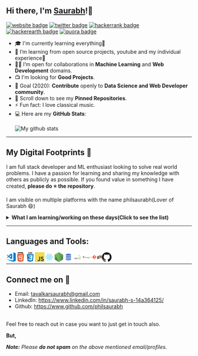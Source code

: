 ## Hi there, I'm [Saurabh](https://philsaurabh.github.io/SaurabhWebResume/)!👋
[![website badge](https://img.shields.io/badge/website-philsaurabh-yellow?style=flat-square)](https://philsaurabh.wordpress.com)
[![twitter badge](https://img.shields.io/badge/twitter-@saurabhaofficial-blue?style=flat-square&logo=twitter)](https://twitter.com/saurbhaofficial)
[![hackerrank badge](https://img.shields.io/badge/hackerrank-philsaurabh-black?style=flat-square&logo=hackerrank)](https://www.hackerrank.com/philsaurabh)
[![hackerearth badge](https://img.shields.io/badge/hackerearth-@philsaurabh-purple?style=flat-square&logo=hackerearth)](https://www.hackerearth.com/@philsaurabh)
[![quora badge](https://img.shields.io/badge/quora-@philsaurabh-red?style=flat-square&logo=quora)](https://www.quora.com/profile/Saurabh-Sharma-1314)


- 🎓 I'm currently learning everything🤣
- 🌱 I’m learning from open source projects, youtube and my individual experience📕
- 🤝🏻 I’m open for collaborations in **Machine Learning** and **Web Development** domains.
- 📺 I'm looking for **Good Projects**.
- 🥅 Goal (2020): **Contribute** openly to **Data Science and Web Developer community**.
- 📌 Scroll down to see my **Pinned Repositories**.
- ⚡ Fun fact: I love classical music.
- 💻 Here are my **GitHub Stats**:<br/><br/>
![My github stats](https://github-readme-stats.vercel.app/api?username=philsaurabh&hide=contribs,prs&show_icons=true&hide_border=true&title_color=888)
<hr />

## My Digital Footprints 🌱
I am full stack developer and ML enthusiast looking to solve real world problems. 
I have a passion for learning and sharing my knowledge with others as publicly as possible. 
If you found value in something I have created, **please do ⭐ the repository**.

I am visible on multiple platforms with the name philsaurabh(Lover of Saurabh 😄) 
<details>
 <summary><strong>What I am learning/working on these days(Click to see the list)</strong></summary>
   - Machine Learning and Full Stack Development<br/>
   - Hackerearth<br/>
   - Hackerrank<br/>
   - Quora<br/>
   - Working on open source projects.
</details>

<hr />


## Languages and Tools:

<img align="left" alt="Visual Studio Code" width="26px" src="https://raw.githubusercontent.com/github/explore/80688e429a7d4ef2fca1e82350fe8e3517d3494d/topics/visual-studio-code/visual-studio-code.png" />
<img align="left" alt="HTML5" width="26px" src="https://raw.githubusercontent.com/github/explore/80688e429a7d4ef2fca1e82350fe8e3517d3494d/topics/html/html.png" />
<img align="left" alt="CSS3" width="26px" src="https://raw.githubusercontent.com/github/explore/80688e429a7d4ef2fca1e82350fe8e3517d3494d/topics/css/css.png" />
<img align="left" alt="JavaScript" width="26px" src="https://raw.githubusercontent.com/github/explore/80688e429a7d4ef2fca1e82350fe8e3517d3494d/topics/javascript/javascript.png" />
<img align="left" alt="React" width="26px" src="https://raw.githubusercontent.com/github/explore/80688e429a7d4ef2fca1e82350fe8e3517d3494d/topics/react/react.png" />
<img align="left" alt="Node.js" width="26px" src="https://raw.githubusercontent.com/github/explore/80688e429a7d4ef2fca1e82350fe8e3517d3494d/topics/nodejs/nodejs.png" />
<img align="left" alt="SQL" width="26px" src="https://raw.githubusercontent.com/github/explore/80688e429a7d4ef2fca1e82350fe8e3517d3494d/topics/sql/sql.png" />
<img align="left" alt="MySQL" width="26px" src="https://raw.githubusercontent.com/github/explore/80688e429a7d4ef2fca1e82350fe8e3517d3494d/topics/mysql/mysql.png" />
<img align="left" alt="MongoDB" width="26px" src="https://raw.githubusercontent.com/github/explore/80688e429a7d4ef2fca1e82350fe8e3517d3494d/topics/mongodb/mongodb.png" />
<img align="left" alt="Git" width="26px" src="https://raw.githubusercontent.com/github/explore/80688e429a7d4ef2fca1e82350fe8e3517d3494d/topics/git/git.png" />
<img align="left" alt="GitHub" width="26px" src="https://raw.githubusercontent.com/github/explore/78df643247d429f6cc873026c0622819ad797942/topics/github/github.png" />
<br />
<hr/>

## Connect me on 👯
- Email: tavalkarsaurabh@gmail.com
- LinkedIn: https://www.linkedin.com/in/saurabh-s-14a364125/
- Github: https://www.github.com/philsaurabh
<br/>
Feel free to reach out in case you want to just get in touch also.

**But,** 

_**Note:** Please **do not spam** on the above mentioned email/profiles._
